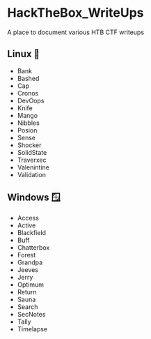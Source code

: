 # HackTheBox_WriteUps

A place to document various HTB CTF writeups

## Linux 🐧

- Bank
- Bashed
- Cap
- Cronos
- DevOops
- Knife
- Mango
- Nibbles
- Posion
- Sense
- Shocker
- SolidState
- Traverxec
- Valenintine
- Validation

## Windows 🪟

- Access
- Active
- Blackfield
- Buff
- Chatterbox
- Forest
- Grandpa
- Jeeves
- Jerry
- Optimum
- Return
- Sauna
- Search
- SecNotes
- Tally
- Timelapse
